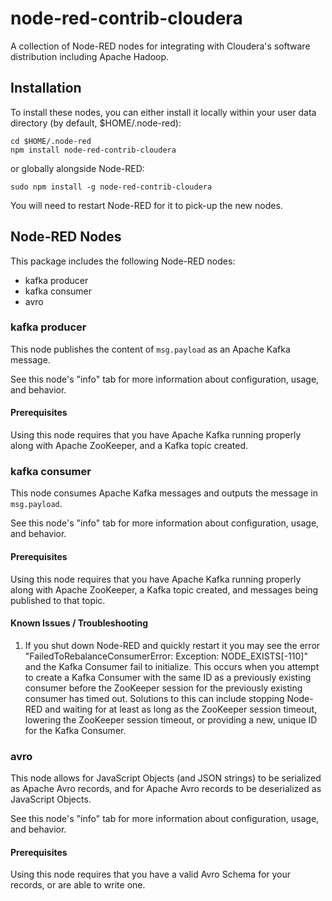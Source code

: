 # node-red-contrib-cloudera
A collection of Node-RED nodes for integrating with Cloudera's software distribution including Apache Hadoop.

## Installation
To install these nodes, you can either install it locally within your user data directory (by default, $HOME/.node-red):

```
cd $HOME/.node-red
npm install node-red-contrib-cloudera
```

or globally alongside Node-RED:

`sudo npm install -g node-red-contrib-cloudera`

You will need to restart Node-RED for it to pick-up the new nodes.

## Node-RED Nodes
This package includes the following Node-RED nodes:
  - kafka producer
  - kafka consumer
  - avro

### kafka producer
This node publishes the content of `msg.payload` as an Apache Kafka message.

See this node's "info" tab for more information about configuration, usage, and behavior.

#### Prerequisites
Using this node requires that you have Apache Kafka running properly along with Apache ZooKeeper, and a Kafka topic created.

### kafka consumer
This node consumes Apache Kafka messages and outputs the message in `msg.payload`.

See this node's "info" tab for more information about configuration, usage, and behavior.

#### Prerequisites
Using this node requires that you have Apache Kafka running properly along with Apache ZooKeeper, a Kafka topic created, and messages being published to that topic.

#### Known Issues / Troubleshooting
  1. If you shut down Node-RED and quickly restart it you may see the error "FailedToRebalanceConsumerError: Exception: NODE_EXISTS[-110]" and the Kafka Consumer fail to initialize. This occurs when you attempt to create a Kafka Consumer with the same ID as a previously existing consumer before the ZooKeeper session for the previously existing consumer has timed out. Solutions to this can include stopping Node-RED and waiting for at least as long as the ZooKeeper session timeout, lowering the ZooKeeper session timeout, or providing a new, unique ID for the Kafka Consumer.

### avro
This node allows for JavaScript Objects (and JSON strings) to be serialized as Apache Avro records, and for Apache Avro records to be deserialized as JavaScript Objects.

See this node's "info" tab for more information about configuration, usage, and behavior.

#### Prerequisites
Using this node requires that you have a valid Avro Schema for your records, or are able to write one.
